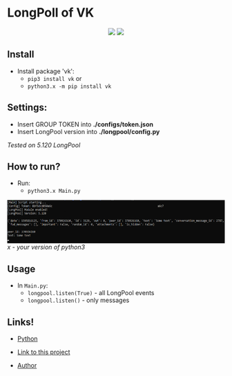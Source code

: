 # LongPoll of VK

<p align="center">
    <img src="https://img.shields.io/github/license/SantaSpeen/LongPoll_VK-handler.python?style=for-the-badge">
    <img src="https://img.shields.io/github/issues/SantaSpeen/LongPoll_VK-handler.python?style=for-the-badge">
</p>

## Install 

- Install package 'vk':
	- `pip3 install vk`
	or
	- `python3.x -m pip install vk`

## Settings:

- Insert GROUP TOKEN into **./configs/token.json**
- Insert LongPool version into **./longpool/config.py**

*Tested on 5.120 LongPool*

## How to run?

- Run:
	- `python3.x Main.py`

<img align="left" width="600" height="100" src="/static/img/start_example.png">
	
*x - your version of python3*
## Usage

- In `Main.py`:
	- `longpool.listen(True)` - all LongPool events
	- `longpool.listen()` - only messages

## Links!

- [Python](python.org)

- [Link to this project](https://github.com/SantaSpeen/LongPoll_VK-handler.python)

- [Author](https://vk.com/id370926160)
